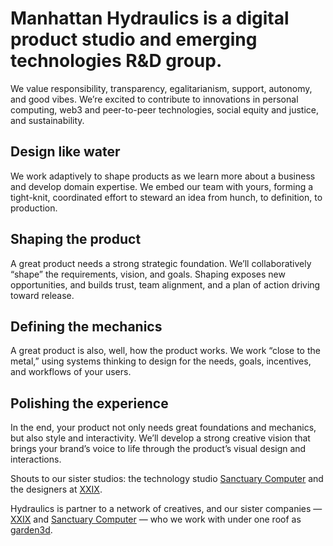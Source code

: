 

# Manhattan Hydraulics is a digital product studio and emerging technologies R&D group.

We value responsibility, transparency, egalitarianism, support, autonomy, and good vibes. We’re excited to contribute to innovations in personal computing, web3 and peer-to-peer technologies, social equity and justice, and sustainability.

## Design like water
We work adaptively to shape products as we learn more about a business and develop domain expertise. We embed our team with yours, forming a tight-knit, coordinated effort to steward an idea from hunch, to definition, to production.

## Shaping the product
A great product needs a strong strategic foundation. We’ll collaboratively “shape” the requirements, vision, and goals. Shaping exposes new opportunities, and builds trust, team alignment, and a plan of action driving toward release.

## Defining the mechanics
A great product is also, well, how the product works. We work “close to the metal,” using systems thinking to design for the needs, goals, incentives, and workflows of your users.

## Polishing the experience
In the end, your product not only needs great foundations and mechanics, but also style and interactivity. We’ll develop a strong creative vision that brings your brand’s voice to life through the product’s visual design and interactions.

Shouts to our sister studios: the technology studio [Sanctuary Computer](https://www.sanctuary.computer) and the designers at [XXIX](https://www.xxix.co).

Hydraulics is partner to a network of creatives, and our sister companies — [XXIX](https://www.xxix.co) and [Sanctuary Computer](https://www.sanctuary.computer) — who we work with under one roof as [garden3d](https://www.garden3d.net/).